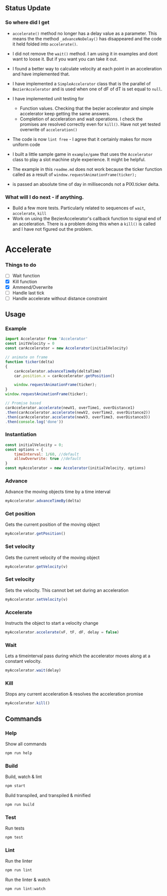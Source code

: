 ## Status Update
### So where did I get

-   `accelerate()` method no longer has a delay value as a parameter. This means the the method `_advanceNoDelay()` has disappeared and the code it held folded into `accelerate()`.

-   I did not remove the `wait()` method. I am using it in examples and dont want to loose it. But if you want you can take it out.

-   I found a better way to calculate velocity at each point in an acceleration and have implemented that.

-   I have implemented a `SimpleAccelerator` class that is the parallel of `BezierAccelerator` and is used when one of dF of dT is set equal to `null`.

-   I have implemented unit testing for
    -   Function values. Checking that the bezier accelerator and simple accelerator keep getting the same answers.
    -   Completion of acceleration and wait operations. I check the promises are resolved correctly even for `kill()`. Have not yet tested
    	overwrite of `acceleration()`

-   The code is now `lint free` - I agree that it certainly makes for more uniform code
-   I built a little sample game in `example/game` that uses the `Accelerator` class to play a slot machine style experience. It might be helpful.
-	The example in this `readme.md` does not work because the ticker function called as a result of  `window.requestAnimationFrame(ticker);`
-	is passed an absolute time of day in milliseconds not a PIXI.ticker delta.

### What will I do next - if anything.

-	Build a few more tests. Particularly related to sequences of `wait`, `accelerate`, `kill`
-	Work on using the BezierAccelerator's callback function to signal end of an acceleration. There is a problem doing this
	when a `kill()` is called and I have not figured out the problem.

# Accelerate


### Things to do

- [ ] Wait function
- [x] Kill function
- [x] Ammend/Overwrite
- [ ] Handle last tick
- [ ] Handle accelerate without distance constraint

## Usage


### Example

```js
import Accelerator from 'Accelerator'
const initVelocity = 0
const carAccelerator = new Accelerator(initialVelocity)

// animate on frame
function ticker(delta)
{
    carAccelerator.advanceTimeBy(deltaTime)
    car.position.x = carAccelerator.getPosition()

    window.requestAnimationFrame(ticker);
}
window.requestAnimationFrame(ticker);

// Promise based
carAccelerator.accelerate(newV1, overTime1, overDistance1)
.then(carAccelerator.accelerate(newV2, overTime2, overDistance2))
.then(carAccelerator.accelerate(newV3, overTime3, overDistance3))
.then(console.log('done'))


```

### Instantiation

```js
const initialVelocity = 0;
const options = {
	timeInterval: 1/60, //default
	allowOverwrite: true //default
}
const myAccelerator = new Accelerator(initialVelocity, options)
```

### Advance
Advance the moving objects time by a time interval
```js
myAccelerator.advanceTimeBy(delta)
```

### Get position
Gets the current position of the moving object
```js
myAccelerator.getPosition()
```

### Set velocity
Gets the current velocity of the moving object
```js
myAccelerator.getVelocity(v)
```

### Set velocity
Sets the velocity. This cannot bet set during an acceleration
```js
myAccelerator.setVelocity(v)
```

### Accelerate
Instructs the object to start a velocity change

```js
myAccelerator.accelerate(vF, tF, dF, delay = false)
```

### Wait
Lets a timeinterval pass during which the accelerator moves along at a constant velocity.

```js
myAccelerator.wait(delay)
```

### Kill
Stops any current acceleration & resolves the acceleration promise

```js
myAccelerator.kill()
```

## Commands

### Help

Show all commands

```bash
npm run help
```

### Build

Build, watch & lint

```bash
npm start
```

Build transpiled, and transpiled & minified

```bash
npm run build
```

### Test

Run tests

```bash
npm test
```

### Lint

Run the linter

```bash
npm run lint
```

Run the linter & watch

```bash
npm run lint:watch
```
